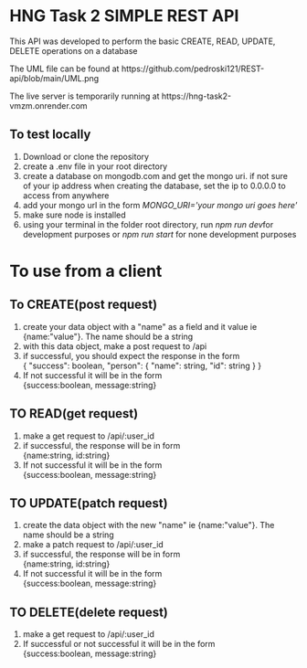 # HNG Task 2 SIMPLE REST API
<p>This API was developed to perform the basic CREATE, READ, UPDATE, DELETE operations on a database<p/>
<p>The UML file can be found at https://github.com/pedroski121/REST-api/blob/main/UML.png </p>

<p>The live server is temporarily running at https://hng-task2-vmzm.onrender.com</p>

<h2>To test locally</h2>
<ol>
  <li>Download or clone the repository</li>
  <li>create a .env file in your root directory</li>
  <li>create a database on mongodb.com and get the mongo uri. if not sure of your ip address when creating the database, set the ip to 0.0.0.0 to access from anywhere</li>
  <li>add your mongo url in the form <i>MONGO_URI='your mongo uri goes here'</i></li>
  <li>make sure node is installed </li>
  <li>using your terminal in the folder root directory, run <i>npm run dev</i>for development purposes or <i>npm run start</i> for none development purposes</li>
</ol>

<h1>To use from a client</h1>
<h2> To CREATE(post request)</h2>
<ol>
  <li>create your data object with a "name" as a field and it value ie {name:"value"}. The name should be a string</li>
  <li>with this data object, make a post request to /api</li>
  <li>if successful, you should expect the response in the form<br/> {
    "success": boolean,
    "person": {
        "name": string,
        "id": string
    }
}</li> 
<li>If not successful it will be in the form  <br/>{success:boolean, message:string}</li>
</ol>

<h2>TO READ(get request)</h2>
<ol>
  <li>make a get request to /api/:user_id</li>
  <li>if successful, the response will be in form <br/>{name:string, id:string}</li>
  <li>If not successful it will be in the form  <br/>{success:boolean, message:string}</li>
</ol>

<h2>TO UPDATE(patch request)</h2>
<ol>
  <li>create the data object with the new "name" ie {name:"value"}. The name should be a string</li>
  <li>make a patch request to /api/:user_id</li>
  <li>if successful, the response will be in form <br/>{name:string, id:string}</li>
  <li>If not successful it will be in the form  <br/>{success:boolean, message:string}</li>

</ol>

<h2>TO DELETE(delete request)</h2>
<ol>
    <li>make a get request to /api/:user_id</li>
  <li>If successful or not successful it will be in the form  <br/>{success:boolean, message:string}</li>
</ol>
